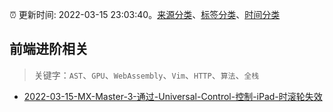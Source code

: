 :alarm_clock: 更新时间: 2022-03-15 23:03:40。[来源分类](../README.md)、[标签分类](../TAGS.md)、[时间分类](../TIMELINE.md)

## 前端进阶相关


> 关键字：`AST`、`GPU`、`WebAssembly`、`Vim`、`HTTP`、`算法`、`全栈`



- [2022-03-15-MX-Master-3-通过-Universal-Control-控制-iPad-时滚轮失效](https://www.v2ex.com/t/840639) 